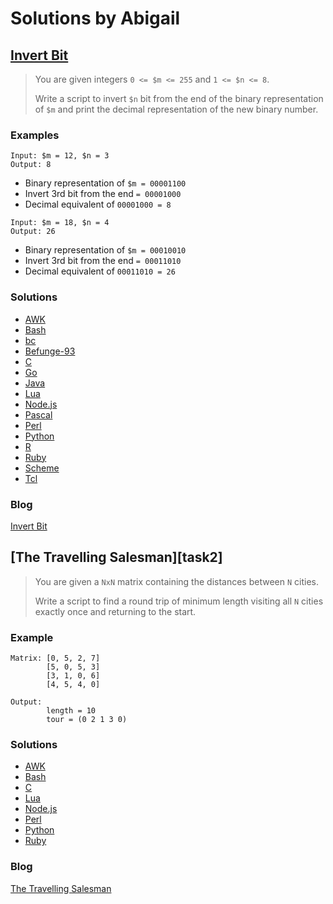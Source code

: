 # Solutions by Abigail
## [Invert Bit][task1]

[task1]: https://perlweeklychallenge.org/blog/perl-weekly-challenge-121/#TASK1

> You are given integers `0 <= $m <= 255` and `1 <= $n <= 8`.
>
> Write a script to invert `$n` bit from the end of the binary
> representation of `$m` and print the decimal representation of
> the new binary number.

### Examples
~~~~
Input: $m = 12, $n = 3
Output: 8
~~~~

* Binary representation of `$m = 00001100`
* Invert 3rd bit from the end `= 00001000`
* Decimal equivalent of `00001000 = 8`

~~~~
Input: $m = 18, $n = 4
Output: 26
~~~~

* Binary representation of `$m = 00010010`
* Invert 3rd bit from the end `= 00011010`
* Decimal equivalent of `00011010 = 26`


### Solutions
* [AWK](awk/ch-1.awk)
* [Bash](bash/ch-1.sh)
* [bc](bc/ch-1.bc)
* [Befunge-93](befunge-93/ch-1.bf)
* [C](c/ch-1.c)
* [Go](go/ch-1.go)
* [Java](java/ch-1.java)
* [Lua](lua/ch-1.lua)
* [Node.js](node/ch-1.js)
* [Pascal](pascal/ch-1.p)
* [Perl](perl/ch-1.pl)
* [Python](python/ch-1.py)
* [R](r/ch-1.r)
* [Ruby](ruby/ch-1.rb)
* [Scheme](scheme/ch-1.scm)
* [Tcl](tcl/ch-1.tcl)

### Blog
[Invert Bit][blog1]

## [The Travelling Salesman][task2]

> You are given a `NxN` matrix containing the distances between `N` cities.
>
> Write a script to find a round trip of minimum length visiting all `N`
> cities exactly once and returning to the start.

### Example
~~~~
Matrix: [0, 5, 2, 7]
        [5, 0, 5, 3]
        [3, 1, 0, 6]
        [4, 5, 4, 0]

Output:
        length = 10
        tour = (0 2 1 3 0)
~~~~

### Solutions
* [AWK](awk/ch-2.awk)
* [Bash](bash/ch-2.sh)
* [C](c/ch-2.c)
* [Lua](lua/ch-2.lua)
* [Node.js](node/ch-2.js)
* [Perl](perl/ch-2.pl)
* [Python](python/ch-2.py)
* [Ruby](ruby/ch-2.rb)

### Blog
[The Travelling Salesman][blog2]



[task1]: https://perlweeklychallenge.org/blog/perl-weekly-challenge-121/#TASK1
[task1]: https://perlweeklychallenge.org/blog/perl-weekly-challenge-121/#TASK2
[blog1]: https://abigail.github.io/HTML/Perl-Weekly-Challenge/week-121-1.html
[blog2]: https://abigail.github.io/HTML/Perl-Weekly-Challenge/week-121-2.html
